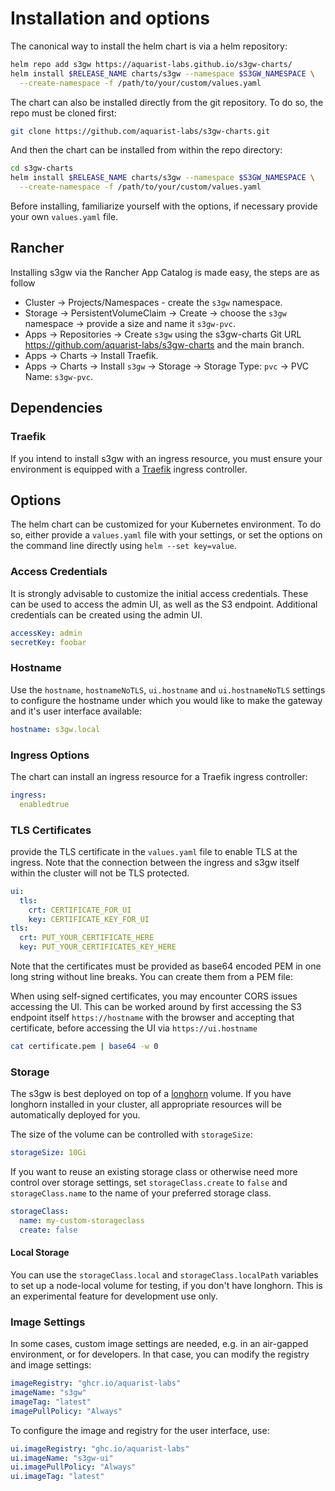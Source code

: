 # Installation and options

The canonical way to install the helm chart is via a helm repository:

```bash
helm repo add s3gw https://aquarist-labs.github.io/s3gw-charts/
helm install $RELEASE_NAME charts/s3gw --namespace $S3GW_NAMESPACE \
  --create-namespace -f /path/to/your/custom/values.yaml
```

The chart can also be installed directly from the git repository. To do so, the
repo must be cloned first:

```bash
git clone https://github.com/aquarist-labs/s3gw-charts.git
```

And then the chart can be installed from within the repo directory:

```bash
cd s3gw-charts
helm install $RELEASE_NAME charts/s3gw --namespace $S3GW_NAMESPACE \
  --create-namespace -f /path/to/your/custom/values.yaml
```

Before installing, familiarize yourself with the options, if necessary provide
your own `values.yaml` file.

## Rancher

Installing s3gw via the Rancher App Catalog is made easy, the steps are as
follow

- Cluster -> Projects/Namespaces - create the `s3gw` namespace.
- Storage -> PersistentVolumeClaim -> Create -> choose the `s3gw` namespace ->
  provide a size and name it `s3gw-pvc`.
- Apps -> Repositories -> Create `s3gw` using the s3gw-charts Git URL
  <https://github.com/aquarist-labs/s3gw-charts> and the main branch.
- Apps -> Charts -> Install Traefik.
- Apps -> Charts -> Install `s3gw` -> Storage -> Storage Type: `pvc` -> PVC
  Name: `s3gw-pvc`.

## Dependencies

### Traefik

If you intend to install s3gw with an ingress resource, you must ensure your
environment is equipped with a [Traefik](https://helm.traefik.io/traefik)
ingress controller.

## Options

The helm chart can be customized for your Kubernetes environment. To do so,
either provide a `values.yaml` file with your settings, or set the options on
the command line directly using `helm --set key=value`.

### Access Credentials

It is strongly advisable to customize the initial access credentials.
These can be used to access the admin UI, as well as the S3 endpoint. Additional
credentials can be created using the admin UI.

```yaml
accessKey: admin
secretKey: foobar
```

### Hostname

Use the `hostname`, `hostnameNoTLS`, `ui.hostname` and `ui.hostnameNoTLS`
settings to configure the hostname under which you would like
to make the gateway and it's user interface available:

```yaml
hostname: s3gw.local
```

### Ingress Options

The chart can install an ingress resource for a Traefik ingress controller:

```yaml
ingress:
  enabledtrue
```

### TLS Certificates

provide the TLS certificate in the `values.yaml` file to enable TLS at the
ingress. Note that the connection between the ingress and s3gw itself within the
cluster will not be TLS protected.

```yaml
ui:
  tls:
    crt: CERTIFICATE_FOR_UI
    key: CERTIFICATE_KEY_FOR_UI
tls:
  crt: PUT_YOUR_CERTIFICATE_HERE
  key: PUT_YOUR_CERTIFICATES_KEY_HERE
```

Note that the certificates must be provided as base64 encoded PEM in one long
string without line breaks. You can create them from a PEM file:

When using self-signed certificates, you may encounter CORS issues accessing the
UI. This can be worked around by first accessing the S3 endpoint itself
`https://hostname` with the browser and accepting that certificate, before
accessing the UI via `https://ui.hostname`

```bash
cat certificate.pem | base64 -w 0
```

### Storage

The s3gw is best deployed on top of a [longhorn](https://longhorn.io) volume. If
you have longhorn installed in your cluster, all appropriate resources will be
automatically deployed for you.

The size of the volume can be controlled with `storageSize`:

```yaml
storageSize: 10Gi
```

If you want to reuse an existing storage class or otherwise need more control
over storage settings, set `storageClass.create` to `false` and
`storageClass.name` to the name of your preferred storage class.

```yaml
storageClass:
  name: my-custom-storageclass
  create: false
```

#### Local Storage

You can use the `storageClass.local` and `storageClass.localPath` variables to
set up a node-local volume for testing, if you don't have longhorn. This is an
experimental feature for development use only.

### Image Settings

In some cases, custom image settings are needed, e.g. in an air-gapped
environment, or for developers. In that case, you can modify the registry and
image settings:

```yaml
imageRegistry: "ghcr.io/aquarist-labs"
imageName: "s3gw"
imageTag: "latest"
imagePullPolicy: "Always"
```

To configure the image and registry for the user interface, use:

```yaml
ui.imageRegistry: "ghc.io/aquarist-labs"
ui.imageName: "s3gw-ui"
ui.imagePullPolicy: "Always"
ui.imageTag: "latest"
```
